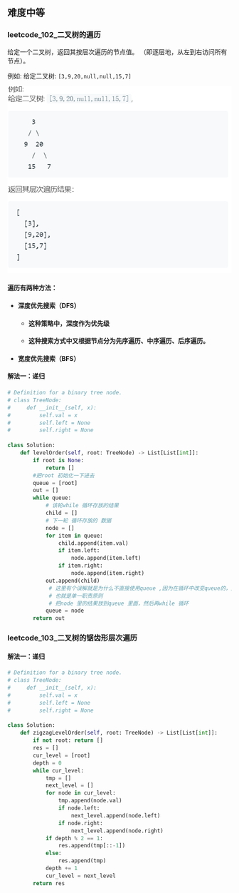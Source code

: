 ## 难度中等

### leetcode_102_二叉树的遍历

给定一个二叉树，返回其按层次遍历的节点值。 （即逐层地，从左到右访问所有节点）。

例如:
给定二叉树: `[3,9,20,null,null,15,7]`

![image-20191104194446887](.\image-20191104194446887.png)
#### 遍历有两种方法：

- #### 深度优先搜索（DFS）

	- #### 这种策略中，**深度**作为优先级

	- #### 这种搜索方式中又根据节点分为先序遍历、中序遍历、后序遍历。

- #### 宽度优先搜索（BFS）

#### 解法一：递归

```python
# Definition for a binary tree node.
# class TreeNode:
#     def __init__(self, x):
#         self.val = x
#         self.left = None
#         self.right = None

class Solution:
	def levelOrder(self, root: TreeNode) -> List[List[int]]:
        if root is None:
            return []
        #把root 初始化一下进去
        queue = [root] 
        out = []
        while queue:
            # 该轮while 循环存放的结果
            child = []
            # 下一轮 循环存放的 数据
            node = []
            for item in queue:
                child.append(item.val)
                if item.left:
                    node.append(item.left)
                if item.right:
                    node.append(item.right)
            out.append(child)
             # 这里有个误解就是为什么不直接使用queue ,因为在循环中改变queue的，返回的结果就不是我们想要的啦。
             # 也就是单一职责原则
             # 把node 里的结果放到queue 里面，然后再while 循环
            queue = node
        return out

```

### leetcode_103_二叉树的锯齿形层次遍历

#### 解法一：递归

```python
# Definition for a binary tree node.
# class TreeNode:
#     def __init__(self, x):
#         self.val = x
#         self.left = None
#         self.right = None

class Solution:
    def zigzagLevelOrder(self, root: TreeNode) -> List[List[int]]:
        if not root: return []
        res = []
        cur_level = [root]
        depth = 0
        while cur_level:
            tmp = []
            next_level = []
            for node in cur_level:
                tmp.append(node.val)
                if node.left:
                    next_level.append(node.left)
                if node.right:
                    next_level.append(node.right)
            if depth % 2 == 1:
                res.append(tmp[::-1])
            else:
                res.append(tmp)
            depth += 1
            cur_level = next_level
        return res
```


